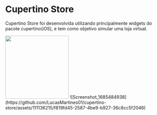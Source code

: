 # Cupertino Store

Cupertino Store foi desenvolvida utilizando principalmente widgets do pacote
cupertino(iOS), e tem como objetivo simular uma loja virtual. 

<img src="https://github.com/LucasMartines01/cupertino-store/assets/111136215/d13ddea6-fd3a-44d0-8cd2-44ff54a52256" width = 200px display="flex">
![Screenshot_1685484938](https://github.com/LucasMartines01/cupertino-store/assets/111136215/f819fd45-2587-4be9-b927-36c8cc5f2046)
